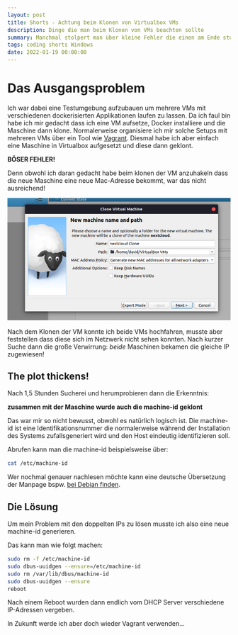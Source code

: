 ```yaml
---
layout: post
title: Shorts - Achtung beim Klonen von Virtualbox VMs
description: Dinge die man beim Klonen von VMs beachten sollte
summary: Manchmal stolpert man über kleine Fehler die einen am Ende stundenlange Arbeit kosten  
tags: coding shorts Windows
date: 2022-01-19 00:00:00
---
```


# Das Ausgangsproblem
Ich war dabei eine Testumgebung aufzubauen um mehrere VMs mit verschiedenen dockerisierten Applikationen laufen zu lassen.
Da ich faul bin habe ich mir gedacht dass ich eine VM aufsetze, Docker installiere und die Maschine dann klone. 
Normalerweise organisiere ich mir solche Setups mit mehreren VMs über ein Tool wie [Vagrant](https://www.vagrantup.com/). 
Diesmal habe ich aber einfach eine Maschine in Virtualbox aufgesetzt und diese dann geklont.

**BÖSER FEHLER!**

Denn obwohl ich daran gedacht habe beim klonen der VM anzuhakeln dass die neue Maschine eine neue Mac-Adresse bekommt, war das nicht ausreichend!

![Virtualbox klonen einer VM](/assets/pictures/Virtualbox_clone_dialogue.png)

Nach dem Klonen der VM konnte ich beide VMs hochfahren, musste aber feststellen dass diese sich im Netzwerk nicht sehen konnten.
Nach kurzer Suche dann die große Verwirrung:
*beide* Maschinen bekamen die gleiche IP zugewiesen!

## The plot thickens!

Nach 1,5 Stunden Sucherei und herumprobieren dann die Erkenntnis:

**zusammen mit der Maschine wurde auch die machine-id geklont**

Das war mir so nicht bewusst, obwohl es natürlich logisch ist. Die machine-id ist eine Identifikationsnummer die normalerweise während der Installation des Systems zufallsgeneriert wird und den Host eindeutig identifizieren soll.

Abrufen kann man die machine-id beispielsweise über:

```Bash
cat /etc/machine-id
```

Wer nochmal genauer nachlesen möchte kann eine deutsche Übersetzung der Manpage bspw. [bei Debian finden](https://manpages.debian.org/testing/manpages-de/machine-id.5.de.html).

## Die Lösung

Um mein Problem mit den doppelten IPs zu lösen musste ich also eine neue machine-id generieren.

Das kann man wie folgt machen:

```Bash
sudo rm -f /etc/machine-id
sudo dbus-uuidgen --ensure=/etc/machine-id
sudo rm /var/lib/dbus/machine-id
sudo dbus-uuidgen --ensure
reboot
```

Nach einem Reboot wurden dann endlich vom DHCP Server verschiedene IP-Adressen vergeben. 

In Zukunft werde ich aber doch wieder Vagrant verwenden...
 


